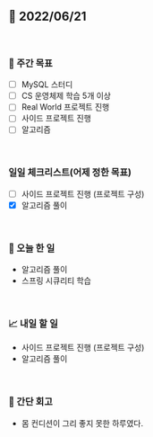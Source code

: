 ## 📅 2022/06/21

<br/>

### 🏹 주간 목표

- [ ] MySQL 스터디
- [ ] CS 운영체제 학습 5개 이상
- [ ] Real World 프로젝트 진행
- [ ] 사이드 프로젝트 진행
- [ ] 알고리즘

<br/>

### 일일 체크리스트(어제 정한 목표)

- [ ] 사이드 프로젝트 진행 (프로젝트 구성)
- [x] 알고리즘 풀이

<br/>

### 💯 오늘 한 일

- 알고리즘 풀이
- 스프링 시큐리티 학습

<br/>

### 📈 내일 할 일

- 사이드 프로젝트 진행 (프로젝트 구성)
- 알고리즘 풀이

<br/>

### 🧐 간단 회고

- 몸 컨디션이 그리 좋지 못한 하루였다.